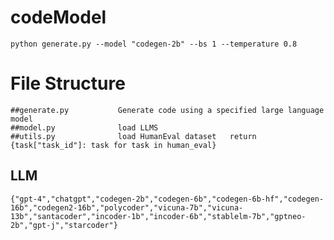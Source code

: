 # codeModel

    python generate.py --model "codegen-2b" --bs 1 --temperature 0.8


# File Structure

    ##generate.py			Generate code using a specified large language model
    ##model.py				load LLMS
    ##utils.py              load HumanEval dataset   return {task["task_id"]: task for task in human_eval}

## LLM
    {"gpt-4","chatgpt","codegen-2b","codegen-6b","codegen-6b-hf","codegen-16b","codegen2-16b","polycoder","vicuna-7b","vicuna-13b","santacoder","incoder-1b","incoder-6b","stablelm-7b","gptneo-2b","gpt-j","starcoder"}
